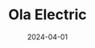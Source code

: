 ---  
layout: startup_page  
title: "Ola Electric"  
id: "olaelectric.com"  
permalink: "/olaelectricolaelectric.com04012024/"  
website: "https://olaelectric.com/"  
funding_round: "Debt"  
funding_amount: "$50M"  
investors: "EvolutionX Debt Capital"  
about: "Ola Electric is an electric vehicle manufacturer focused on two-wheelers. The company aims to provide affordable and sustainable transportation solutions. It also plans to establish its own lithium-ion cell manufacturing facility."  
markets: "Electric Vehicles, Automotive, Electric Vehicle, Manufacturing, Sales, Sustainability"  
hq: "Bengaluru, Karnataka, India"  
founded_year: "2017"  
linkedin: "https://in.linkedin.com/company/olaelectric"  
twitter: "https://twitter.com/OlaElectric"  
instagram: ""  
facebook: "https://www.facebook.com/Ola-Electric-104817894981469"  
crunchbase: "https://www.crunchbase.com/organization/ola-electric"  
pitchbook: "https://pitchbook.com/profiles/company/265813-57"  

date_display: "01-Apr-2024"  
date: "2024-04-01"

# SEO Optimization  
meta_title: "Ola Electric - Debt Funding ($50M)"  
meta_description: "Ola Electric, Ola Electric is an electric vehicle manufacturer focused on two-wheelers. The company aims to provide affordable and sustainable transportation soluti..."  
meta_keywords: "Ola Electric, Electric Vehicles, Automotive, Electric Vehicle, Manufacturing, Sales, Sustainability, Debt funding"  
canonical_url: "https://startup.projectstartups.com/olaelectricolaelectric.com04012024/"  
---